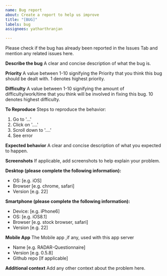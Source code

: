 ```yaml
---
name: Bug report
about: Create a report to help us improve
title: "[BUG]"
labels: bug
assignees: yatharthranjan

---
```

Please check if the bug has already been reported in the Issues Tab and mention any related issues here.

**Describe the bug**
A clear and concise description of what the bug is.

**Priority**
A value between 1-10 signifying the Priority that you think this bug should be dealt with. 1 denotes highest priority.

**Difficulty**
A value between 1-10 signifying the amount of difficulty/work/time that you think will be involved in fixing this bug. 10 denotes highest difficulty.

**To Reproduce**
Steps to reproduce the behavior:
1. Go to '...'
2. Click on '....'
3. Scroll down to '....'
4. See error

**Expected behavior**
A clear and concise description of what you expected to happen.

**Screenshots**
If applicable, add screenshots to help explain your problem.

**Desktop (please complete the following information):**
 - OS: [e.g. iOS]
 - Browser [e.g. chrome, safari]
 - Version [e.g. 22]

**Smartphone (please complete the following information):**
 - Device: [e.g. iPhone6]
 - OS: [e.g. iOS8.1]
 - Browser [e.g. stock browser, safari]
 - Version [e.g. 22]

**Mobile App**
The Mobile app ,if any, used with this app server
- Name [e.g. RADAR-Questionnaire]
- Version [e.g. 0.5.8]
- Github repo [If applicable]

**Additional context**
Add any other context about the problem here.
